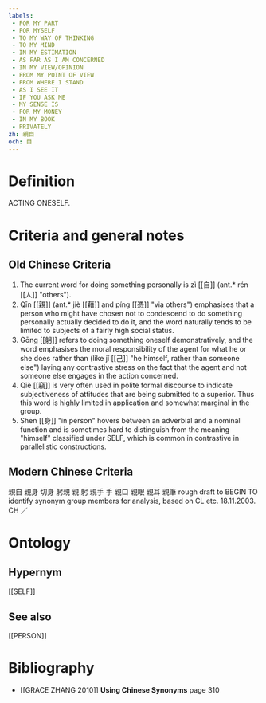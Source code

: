 ```yaml
---
labels: 
 - FOR MY PART
 - FOR MYSELF
 - TO MY WAY OF THINKING
 - TO MY MIND
 - IN MY ESTIMATION
 - AS FAR AS I AM CONCERNED
 - IN MY VIEW/OPINION
 - FROM MY POINT OF VIEW
 - FROM WHERE I STAND
 - AS I SEE IT
 - IF YOU ASK ME
 - MY SENSE IS
 - FOR MY MONEY
 - IN MY BOOK
 - PRIVATELY
zh: 親自
och: 自
---
```


# Definition
ACTING ONESELF.
# Criteria and general notes
## Old Chinese Criteria
1. The current word for doing something personally is zì [[自]] (ant.* rén [[人]] "others").
2. Qīn [[親]] (ant.* jiè [[藉]] and píng [[憑]] "via others") emphasises that a person who might have chosen not to condescend to do something personally actually decided to do it, and the word naturally tends to be limited to subjects of a fairly high social status.
3. Gōng [[躬]] refers to doing something oneself demonstratively, and the word emphasises the moral responsibility of the agent for what he or she does rather than (like jǐ [[己]] "he himself, rather than someone else") laying any contrastive stress on the fact that the agent and not someone else engages in the action concerned.
4. Qiè [[竊]] is very often used in polite formal discourse to indicate subjectiveness of attitudes that are being submitted to a superior. Thus this word is highly limited in application and somewhat marginal in the group.
5. Shēn [[身]] "in person" hovers between an adverbial and a nominal function and is sometimes hard to distinguish from the meaning "himself" classified under SELF, which is common in contrastive in parallelistic constructions.
## Modern Chinese Criteria
親自
親身
切身
躬親
親
躬
親手
手
親口
親眼
親耳
親筆
rough draft to BEGIN TO identify synonym group members for analysis, based on CL etc. 18.11.2003. CH ／
# Ontology

## Hypernym
[[SELF]]
## See also
[[PERSON]]
# Bibliography
- [[GRACE ZHANG 2010]]
**Using Chinese Synonyms** page 310
